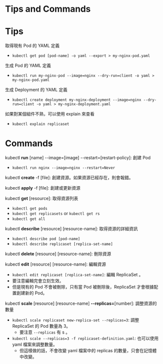 # Tips and Commands


# Tips

取得現有 Pod 的 YAML 定義

- `kubectl get pod [pod-name] -o yaml --export > my-nginx-pod.yaml`

生成 Pod 的 YAML 定義

- `kubectl run my-nginx-pod --image=nginx --dry-run=client -o yaml > my-nginx-pod.yaml`

生成 Deployment 的 YAML 定義

- `kubectl create deployment my-nginx-deployment --image=nginx --dry-run=client -o yaml > my-nginx-deployment.yaml`

如果對某個組件不熟，可以使用 explain 來查看

- `kubectl explain replicaset`


# Commands

kubectl **run** [name] --image=[image] --restart=[restart-policy]: 創建 Pod

- `kubectl run nginx --image=nginx --restart=Never`

kubectl **create** -f [file]: 創建資源。如果資源已經存在，則會報錯。

kubectl **apply** -f [file]: 創建或更新資源

kubectl **get** [resource]: 取得資源列表

- `kubectl get pods`
- `kubectl get replicasets` or `kubectl get rs`
- `kubectl get all`

kubectl **describe** [resource] [resource-name]: 取得資源的詳細資訊

- `kubectl describe pod [pod-name]`
- `kubectl describe replicaset [replica-set-name]`

kubectl **delete** [resource] [resource-name]: 刪除資源

kubectl **edit** [resource] [resource-name]: 編輯資源

- `kubectl edit replicaset [replica-set-name]`: 編輯 ReplicaSet 。
- 要注意編輯完會立刻生效。
- 但是現有的 Pod 不會被刪除，只有當 Pod 被刪除後，ReplicaSet 才會根據配置創建新的 Pod。

kubectl **scale** [resource] [resource-name] **--replicas=**[number]: 調整資源的數量

- `kubectl scale replicaset new-replica-set --replicas=3`: 調整 ReplicaSet 的 Pod 數量為 3。 
  - 要注意 `--replicas` 有 s 。
- `kubectl scale --replicas=3 -f replicaset-definition.yaml`: 也可以使用 yaml 檔案來調整數量。
  - 但這樣做的話，不會改變 yaml 檔案中的 replicas 的數量，只會在記憶體中改變。







